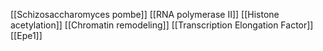 [[Schizosaccharomyces pombe]]
[[RNA polymerase II]]
[[Histone acetylation]]
[[Chromatin remodeling]]
[[Transcription Elongation Factor]]
[[Epe1]]
